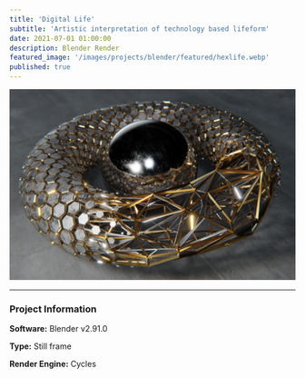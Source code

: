```yaml
---
title: 'Digital Life'
subtitle: 'Artistic interpretation of technology based lifeform'
date: 2021-07-01 01:00:00
description: Blender Render
featured_image: '/images/projects/blender/featured/hexlife.webp'
published: true
---
```


![](/images/projects/full_size/hexlife.webp)

---

### Project Information

**Software:** Blender v2.91.0

**Type:** Still frame

**Render Engine:** Cycles
